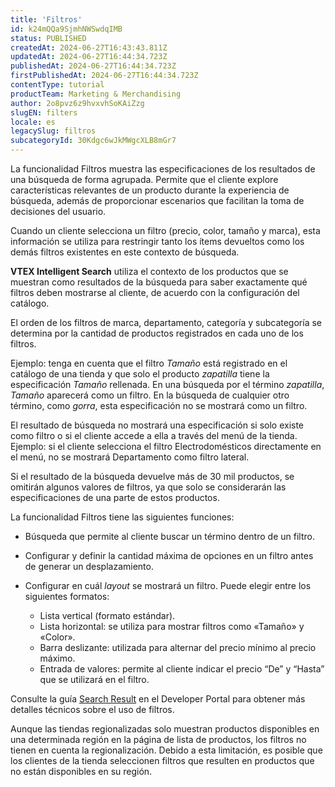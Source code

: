 ```yaml
---
title: 'Filtros'
id: k24mQQa9SjmhNWSwdqIMB
status: PUBLISHED
createdAt: 2024-06-27T16:43:43.811Z
updatedAt: 2024-06-27T16:44:34.723Z
publishedAt: 2024-06-27T16:44:34.723Z
firstPublishedAt: 2024-06-27T16:44:34.723Z
contentType: tutorial
productTeam: Marketing & Merchandising
author: 2o8pvz6z9hvxvhSoKAiZzg
slugEN: filters
locale: es
legacySlug: filtros
subcategoryId: 30Kdgc6wJkMWgcXLB8mGr7
---
```


La funcionalidad Filtros muestra las especificaciones de los resultados de una búsqueda de forma agrupada. Permite que el cliente explore características relevantes de un producto durante la experiencia de búsqueda, además de proporcionar escenarios que facilitan la toma de decisiones del usuario.

Cuando un cliente selecciona un filtro (precio, color, tamaño y marca), esta información se utiliza para restringir tanto los ítems devueltos como los demás filtros existentes en este contexto de búsqueda.

**VTEX Intelligent Search** utiliza el contexto de los productos que se muestran como resultados de la búsqueda para saber exactamente qué filtros deben mostrarse al cliente, de acuerdo con la configuración del catálogo.

<div class="alert alert-info">
  <p>El orden de los filtros de marca, departamento, categoría y subcategoría se determina por la cantidad de productos registrados en cada uno de los filtros.</p>
</div>

Ejemplo: tenga en cuenta que el filtro *Tamaño* está registrado en el catálogo de una tienda y que solo el producto *zapatilla* tiene la especificación *Tamaño* rellenada. En una búsqueda por el término *zapatilla*, *Tamaño* aparecerá como un filtro. En la búsqueda de cualquier otro término, como *gorra*, esta especificación no se mostrará como un filtro.

El resultado de búsqueda no mostrará una especificación si solo existe como filtro o si el cliente accede a ella a través del menú de la tienda. Ejemplo: si el cliente selecciona el filtro Electrodomésticos directamente en el menú, no se mostrará Departamento como filtro lateral.

<div class="alert alert-info">
  <p>Si el resultado de la búsqueda devuelve más de 30 mil productos, se omitirán algunos valores de filtros, ya que solo se considerarán las especificaciones de una parte de estos productos.</p>
</div>

La funcionalidad Filtros tiene las siguientes funciones:

- Búsqueda que permite al cliente buscar un término dentro de un filtro.
- Configurar y definir la cantidad máxima de opciones en un filtro antes de generar un desplazamiento.
- Configurar en cuál *layout* se mostrará un filtro. Puede elegir entre los siguientes formatos:

   - Lista vertical (formato estándar).
   - Lista horizontal: se utiliza para mostrar filtros como «Tamaño» y «Color».
   - Barra deslizante: utilizada para alternar del precio mínimo al precio máximo.
   - Entrada de valores: permite al cliente indicar el precio “De” y “Hasta” que se utilizará en el filtro.

Consulte la guía [Search Result](https://developers.vtex.com/docs/apps/vtex.search-result#:~:text=%7D-,filter%2Dnavigator.v3%20block,-This%20block%20renders) en el Developer Portal para obtener más detalles técnicos sobre el uso de filtros.

<div class="alert alert-warning">
  <p>Aunque las tiendas regionalizadas solo muestran productos disponibles en una determinada región en la página de lista de productos, los filtros no tienen en cuenta la regionalización. Debido a esta limitación, es posible que los clientes de la tienda seleccionen filtros que resulten en productos que no están disponibles en su región.</p>
</div>
